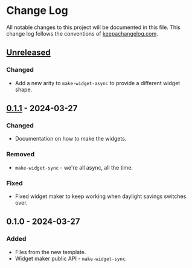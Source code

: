 # Change Log
All notable changes to this project will be documented in this file. This change log follows the conventions of [keepachangelog.com](http://keepachangelog.com/).

## [Unreleased]
### Changed
- Add a new arity to `make-widget-async` to provide a different widget shape.

## [0.1.1] - 2024-03-27
### Changed
- Documentation on how to make the widgets.

### Removed
- `make-widget-sync` - we're all async, all the time.

### Fixed
- Fixed widget maker to keep working when daylight savings switches over.

## 0.1.0 - 2024-03-27
### Added
- Files from the new template.
- Widget maker public API - `make-widget-sync`.

[Unreleased]: https://sourcehost.site/your-name/estudo-api-clojure-davvi/compare/0.1.1...HEAD
[0.1.1]: https://sourcehost.site/your-name/estudo-api-clojure-davvi/compare/0.1.0...0.1.1
